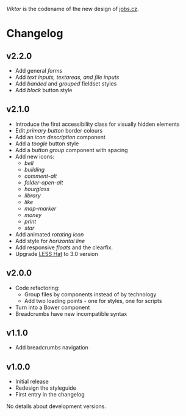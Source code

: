 *Viktor* is the codename of the new design of [jobs.cz](http://jobs.cz).

# <a name="changelog"></a>Changelog


## v2.2.0

- Add general *forms*
- Add *text inputs, textareas, and file inputs*
- Add *banded* and *grouped* fieldset styles
- Add *block* button style

## v2.1.0

- Introduce the first accessibility class for visually hidden elements
- Edit *primary button* border colours
- Add an *icon description* component
- Add a *toogle* button style
- Add a *button group* component with spacing
- Add new icons:
    - *bell*
    - *building*
    - *comment-alt*
    - *folder-open-alt*
    - *hourglass*
    - *library*
    - *like*
    - *map-marker*
    - *money*
    - *print*
    - *star*
- Add animated *rotating icon*
- Add style for *horizontal line*
- Add responsive *floats* and the clearfix.
- Upgrade [LESS Hat](http://lesshat.com) to 3.0 version

## v2.0.0

- Code refactoring:
    - Group files by components instead of by technology
    - Add two loading points - one for styles, one for scripts
- Turn into a Bower component
- Breadcrumbs have new incompatible syntax

## v1.1.0

- Add breadcrumbs navigation

## v1.0.0

- Initial release
- Redesign the styleguide
- First entry in the changelog

No details about development versions.
